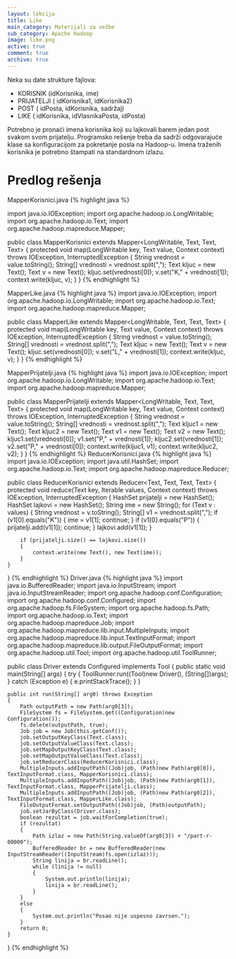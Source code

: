 ```yaml
---
layout: lekcija
title: Like
main_category: Materijali za vežbe
sub_category: Apache Hadoop
image: like.png
active: true
comment: true
archive: true
---
```


Neka su date strukture fajlova:

* KORISNIK (idKorisnika, ime)
* PRIJATELJI ( idKorisnika1, idKorisnika2)
* POST ( idPosta, idKorisnika, sadržaj)
* LIKE ( idKorisnika, idVlasnikaPosta, idPosta)

Potrebno je pronaći imena korisnika koji su lajkovali barem jedan post svakom svom prijatelju. Programsko rešenje treba da sadrži odgovarajuće klase sa konfiguracijom za pokretanje posla na Hadoop-u. Imena traženih korisnika je potrebno štampati na standardnom izlazu.

# Predlog rešenja

MapperKorisnici.java
{% highlight java %}

import java.io.IOException;
import org.apache.hadoop.io.LongWritable;
import org.apache.hadoop.io.Text;
import org.apache.hadoop.mapreduce.Mapper;


public class MapperKorisnici extends Mapper<LongWritable, Text, Text, Text>
{
    protected void map(LongWritable key, Text value, Context context) throws IOException, InterruptedException
    {
        String vrednost = value.toString();
        String[] vrednosti = vrednost.split(",");
        Text kljuc = new Text();
        Text v = new Text();
        kljuc.set(vrednosti[0]);
        v.set("K," + vrednosti[1]);
        context.write(kljuc, v);
    }
}
{% endhighlight %}

MapperLike.java
{% highlight java %}
import java.io.IOException;
import org.apache.hadoop.io.LongWritable;
import org.apache.hadoop.io.Text;
import org.apache.hadoop.mapreduce.Mapper;

public class MapperLike extends Mapper<LongWritable, Text, Text, Text>
{
	protected void map(LongWritable key, Text value, Context context) throws IOException, InterruptedException
    {
        String vrednost = value.toString();
        String[] vrednosti = vrednost.split(",");
        Text kljuc = new Text();
        Text v = new Text();
        kljuc.set(vrednosti[0]);
        v.set("L," + vrednosti[1]);
        context.write(kljuc, v);
    }
}
{% endhighlight %}

MapperPrijatelji.java
{% highlight java %}
import java.io.IOException;
import org.apache.hadoop.io.LongWritable;
import org.apache.hadoop.io.Text;
import org.apache.hadoop.mapreduce.Mapper;


public class MapperPrijatelji extends Mapper<LongWritable, Text, Text, Text>
{
    protected void map(LongWritable key, Text value, Context context) throws IOException, InterruptedException
    {
        String vrednost = value.toString();
        String[] vrednosti = vrednost.split(",");
        Text kljuc1 = new Text();
        Text kljuc2 = new Text();
        Text v1 = new Text();
        Text v2 = new Text();
        kljuc1.set(vrednosti[0]);
        v1.set("P," + vrednosti[1]);
        kljuc2.set(vrednosti[1]);
        v2.set("P," + vrednosti[0]);
        context.write(kljuc1, v1);
        context.write(kljuc2, v2);
    }
}
{% endhighlight %}
ReducerKorisnici.java
{% highlight java %}
import java.io.IOException;
import java.util.HashSet;
import org.apache.hadoop.io.Text;
import org.apache.hadoop.mapreduce.Reducer;

public class ReducerKorisnici extends Reducer<Text, Text, Text, Text>
{
    protected void reduce(Text key, Iterable<Text> values, Context context) throws IOException, InterruptedException
    {
        HashSet<String> prijatelji = new HashSet<String>();
        HashSet<String> lajkovi = new HashSet<String>();
        String ime = new String();
        for (Text v : values)
        {
            String vrednost = v.toString();
            String[] v1 = vrednost.split(",");
            if (v1[0].equals("K"))
            {
                ime = v1[1];
                continue;
            }
            if (v1[0].equals("P"))
            {
                prijatelji.add(v1[1]);
                continue;
            }
            lajkovi.add(v1[1]);
        }

        if (prijatelji.size() == lajkovi.size())
        {
            context.write(new Text(), new Text(ime));
        }
    }
}
{% endhighlight %}
Driver.java
{% highlight java %}
import java.io.BufferedReader;
import java.io.InputStream;
import java.io.InputStreamReader;
import org.apache.hadoop.conf.Configuration;
import org.apache.hadoop.conf.Configured;
import org.apache.hadoop.fs.FileSystem;
import org.apache.hadoop.fs.Path;
import org.apache.hadoop.io.Text;
import org.apache.hadoop.mapreduce.Job;
import org.apache.hadoop.mapreduce.lib.input.MultipleInputs;
import org.apache.hadoop.mapreduce.lib.input.TextInputFormat;
import org.apache.hadoop.mapreduce.lib.output.FileOutputFormat;
import org.apache.hadoop.util.Tool;
import org.apache.hadoop.util.ToolRunner;

public class Driver extends Configured implements Tool
{
    public static void main(String[] args)
    {
        try
        {
            ToolRunner.run((Tool)new Driver(), (String[])args);
        }
        catch (Exception e)
        {
            e.printStackTrace();
        }
    }

    public int run(String[] arg0) throws Exception
    {
        Path outputPath = new Path(arg0[3]);
        FileSystem fs = FileSystem.get((Configuration)new Configuration());
        fs.delete(outputPath, true);
        Job job = new Job(this.getConf());
        job.setOutputKeyClass(Text.class);
        job.setOutputValueClass(Text.class);
        job.setMapOutputKeyClass(Text.class);
        job.setMapOutputValueClass(Text.class);
        job.setReducerClass(ReducerKorisnici.class);
        MultipleInputs.addInputPath((Job)job, (Path)new Path(arg0[0]), TextInputFormat.class, MapperKorisnici.class);
        MultipleInputs.addInputPath((Job)job, (Path)new Path(arg0[1]), TextInputFormat.class, MapperPrijatelji.class);
        MultipleInputs.addInputPath((Job)job, (Path)new Path(arg0[2]), TextInputFormat.class, MapperLike.class);
        FileOutputFormat.setOutputPath((Job)job, (Path)outputPath);
        job.setJarByClass(Driver.class);
        boolean rezultat = job.waitForCompletion(true);
        if (rezultat)
        {
            Path izlaz = new Path(String.valueOf(arg0[3]) + "/part-r-00000");
            BufferedReader br = new BufferedReader(new InputStreamReader((InputStream)fs.open(izlaz)));
            String linija = br.readLine();
            while (linija != null)
            {
                System.out.println(linija);
                linija = br.readLine();
            }
        }
        else
        {
            System.out.println("Posao nije uspesno zavrsen.");
        }
        return 0;
    }
}
{% endhighlight %}
